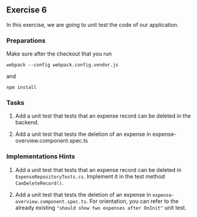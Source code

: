 ## Exercise 6 ##

In this exercise, we are going to unit test the code of our application.

### Preparations ###

Make sure after the checkout that you run

	webpack --config webpack.config.vendor.js

and

	npm install

### Tasks ###

1. Add a unit test that tests that an expense record can be deleted in the backend.

2. Add a unit test that tests the deletion of an expense in expense-overview.component.spec.ts


### Implementations Hints ###

1. Add a unit test that tests that an expense record can be deleted in `ExpenseRepositoryTests.cs`. Implement it in the test method `CanDeleteRecord()`.

2. Add a unit test that tests the deletion of an expense in `expense-overview.component.spec.ts`. For orientation, you can refer to the already existing `"should show two expenses after OnInit"` unit test.